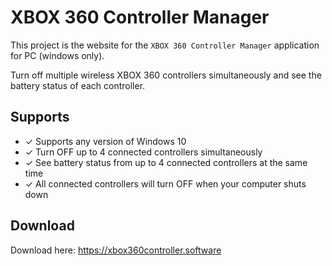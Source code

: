 # XBOX 360 Controller Manager

This project is the website for the `XBOX 360 Controller Manager` application for PC (windows only).

Turn off multiple wireless XBOX 360 controllers simultaneously and see the battery status of each controller.

## Supports

- &#10003; Supports any version of Windows 10
- &#10003; Turn OFF up to 4 connected controllers simultaneously
- &#10003; See battery status from up to 4 connected controllers at the same time
- &#10003; All connected controllers will turn OFF when your computer shuts down

## Download

Download here: https://xbox360controller.software
